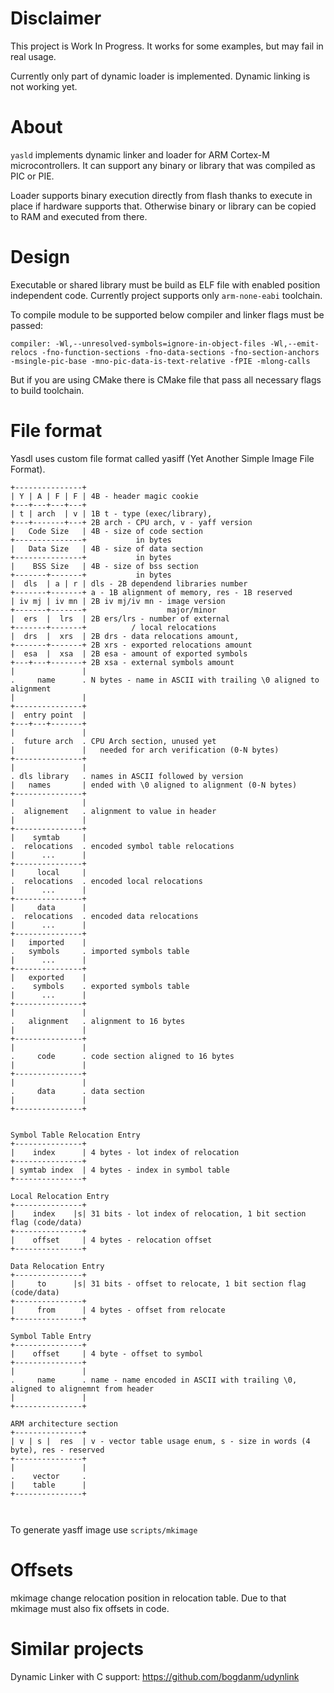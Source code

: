 # Disclaimer 
This project is Work In Progress. 
It works for some examples, but may fail in real usage.

Currently only part of dynamic loader is implemented. Dynamic linking is not working yet.

# About

```yasld``` implements dynamic linker and loader for ARM Cortex-M microcontrollers. 
It can support any binary or library that was compiled as PIC or PIE. 

Loader supports binary execution directly from flash thanks to execute in place if hardware supports that. 
Otherwise binary or library can be copied to RAM and executed from there. 

# Design 

Executable or shared library must be build as ELF file with enabled position independent code. Currently project supports only ```arm-none-eabi``` toolchain. 

To compile module to be supported below compiler and linker flags must be passed:
```
compiler: -Wl,--unresolved-symbols=ignore-in-object-files -Wl,--emit-relocs -fno-function-sections -fno-data-sections -fno-section-anchors -msingle-pic-base -mno-pic-data-is-text-relative -fPIE -mlong-calls
```

But if you are using CMake there is CMake file that pass all necessary flags to build toolchain.

# File format 

Yasdl uses custom file format called yasiff (Yet Another Simple Image File Format).

```
+---------------+
| Y | A | F | F | 4B - header magic cookie 
+---+---+---+---+
| t | arch  | v | 1B t - type (exec/library),
+---+-------+---+ 2B arch - CPU arch, v - yaff version 
|   Code Size   | 4B - size of code section 
+---------------+           in bytes
|   Data Size   | 4B - size of data section 
+---------------+           in bytes
|    BSS Size   | 4B - size of bss section 
+-------+-------+           in bytes
|  dls  | a | r | dls - 2B dependend libraries number
+-------+-------+ a - 1B alignment of memory, res - 1B reserved
| iv mj | iv mn | 2B iv mj/iv mn - image version 
+-------+-------+                  major/minor
|  ers  |  lrs  | 2B ers/lrs - number of external
+-------+-------+          / local relocations 
|  drs  |  xrs  | 2B drs - data relocations amount,
+-------+-------+ 2B xrs - exported relocations amount
|  esa  |  xsa  | 2B esa - amount of exported symbols
+---+---+-------+ 2B xsa - external symbols amount
|               |
.     name      . N bytes - name in ASCII with trailing \0 aligned to alignment
|               |
+---------------+
|  entry point  |
+---+---+-------+
|               |
.  future arch  . CPU Arch section, unused yet
|               |   needed for arch verification (0-N bytes)
+---------------+
|               |
. dls library   . names in ASCII followed by version  
|   names       | ended with \0 aligned to alignment (0-N bytes) 
+---------------+ 
|               |
.  alignement   . alignment to value in header
|               |
+---------------+
|    symtab     |
.  relocations  . encoded symbol table relocations
|      ...      |
+---------------+
|     local     |
.  relocations  . encoded local relocations
|      ...      |
+---------------+
|     data      |
.  relocations  . encoded data relocations
|      ...      |
+---------------+
|   imported    | 
.   symbols     . imported symbols table 
|      ...      |
+---------------+
|   exported    |
.    symbols    . exported symbols table
|      ...      |
+---------------+
|               |
.   alignment   . alignment to 16 bytes
|               |
+---------------+
|               |
.     code      . code section aligned to 16 bytes 
|               |
+---------------+
|               |
.     data      . data section 
|               |
+---------------+


Symbol Table Relocation Entry
+---------------+
|    index      | 4 bytes - lot index of relocation 
+---------------+
| symtab index  | 4 bytes - index in symbol table 
+---------------+

Local Relocation Entry
+---------------+
|    index    |s| 31 bits - lot index of relocation, 1 bit section flag (code/data)
+---------------+
|    offset     | 4 bytes - relocation offset
+---------------+

Data Relocation Entry
+---------------+
|     to      |s| 31 bits - offset to relocate, 1 bit section flag (code/data)
+---------------+
|     from      | 4 bytes - offset from relocate 
+---------------+

Symbol Table Entry 
+---------------+
|    offset     | 4 byte - offset to symbol
+---------------+
|               |
.     name      . name - name encoded in ASCII with trailing \0, aligned to alignemnt from header
|               |
+---------------+

ARM architecture section 
+---------------+
| v | s |  res  | v - vector table usage enum, s - size in words (4 byte), res - reserved
+---------------+
|               |
.    vector     . 
|    table      |
+---------------+



```

To generate yasff image use ```scripts/mkimage```

# Offsets 

mkimage change relocation position in relocation table. Due to that mkimage must also fix offsets in code.

# Similar projects 

Dynamic Linker with C support: https://github.com/bogdanm/udynlink

